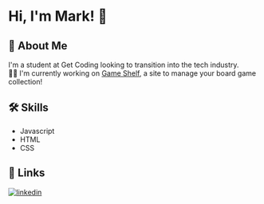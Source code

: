 
# Hi, I'm Mark! 👋


## 🚀 About Me
I'm a student at Get Coding looking to transition into the tech industry.  
👩‍💻 I'm currently working on [Game Shelf](https://mwhancock.github.io/game-shelf), a site to manage your board game collection!

## 🛠 Skills
* Javascript  
* HTML  
* CSS


## 🔗 Links
[![linkedin](https://img.shields.io/badge/linkedin-0A66C2?style=for-the-badge&logo=linkedin&logoColor=white)](https://www.linkedin.com/in/mark-hancock-345228aa/)



